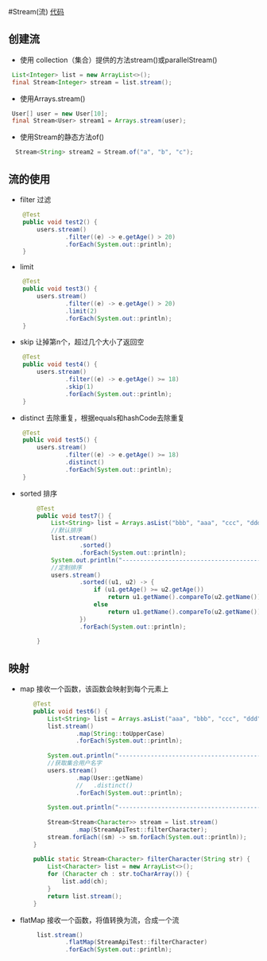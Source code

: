 #Stream(流)
[代码](https://github.com/zhaoyunxing92/java8-example/blob/master/src/test/java/com/sunny/jdk8/stream/StreamApiTest.java)
## 创建流
* 使用 collection（集合）提供的方法stream()或parallelStream()
 ```java
  List<Integer> list = new ArrayList<>();
  final Stream<Integer> stream = list.stream();
```
* 使用Arrays.stream()
```java
 User[] user = new User[10];
 final Stream<User> stream1 = Arrays.stream(user);
```
* 使用Stream的静态方法of()
```java
  Stream<String> stream2 = Stream.of("a", "b", "c");
```
## 流的使用
* filter 过滤
```java
    @Test
    public void test2() {
        users.stream()
                .filter((e) -> e.getAge() > 20)
                .forEach(System.out::println);
    }
```
* limit
```java
    @Test
    public void test3() {
        users.stream()
                .filter((e) -> e.getAge() > 20)
                .limit(2)
                .forEach(System.out::println);
    }
```
* skip 让掉第n个，超过几个大小了返回空
```java
    @Test
    public void test4() {
        users.stream()
                .filter((e) -> e.getAge() >= 18)
                .skip(1)
                .forEach(System.out::println);
    }
```
* distinct 去除重复，根据equals和hashCode去除重复
```java
    @Test
    public void test5() {
        users.stream()
                .filter((e) -> e.getAge() >= 18)
                .distinct()
                .forEach(System.out::println);
    }
```
* sorted 排序
```java
        @Test
        public void test7() {
            List<String> list = Arrays.asList("bbb", "aaa", "ccc", "ddd", "eee");
            //默认排序
            list.stream()
                    .sorted()
                    .forEach(System.out::println);
            System.out.println("-----------------------------------------");
            //定制排序
            users.stream()
                    .sorted((u1, u2) -> {
                        if (u1.getAge() >= u2.getAge())
                            return u1.getName().compareTo(u2.getName());
                        else
                            return u1.getName().compareTo(u2.getName());
                    })
                    .forEach(System.out::println);
    
        }
```
## 映射
* map 接收一个函数，该函数会映射到每个元素上
```java
       @Test
       public void test6() {
           List<String> list = Arrays.asList("aaa", "bbb", "ccc", "ddd", "eee");
           list.stream()
                   .map(String::toUpperCase)
                   .forEach(System.out::println);
   
           System.out.println("-----------------------------------------");
           //获取集合用户名字
           users.stream()
                   .map(User::getName)
                   //   .distinct()
                   .forEach(System.out::println);
   
           System.out.println("-----------------------------------------");
   
           Stream<Stream<Character>> stream = list.stream()
                   .map(StreamApiTest::filterCharacter);
           stream.forEach((sm) -> sm.forEach(System.out::println));
       }
   
       public static Stream<Character> filterCharacter(String str) {
           List<Character> list = new ArrayList<>();
           for (Character ch : str.toCharArray()) {
               list.add(ch);
           }
           return list.stream();
       }
```
* flatMap 接收一个函数，将值转换为流，合成一个流
```java
        list.stream()
                .flatMap(StreamApiTest::filterCharacter)
                .forEach(System.out::println);
```